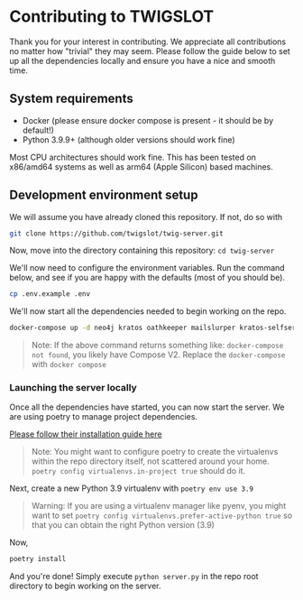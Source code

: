# Contributing to TWIGSLOT

Thank you for your interest in contributing. We appreciate all contributions no matter
how "trivial" they may seem. Please follow the guide below to set up all the dependencies locally and
ensure you have a nice and smooth time.


## System requirements

- Docker (please ensure docker compose is present - it should be by default!)
- Python 3.9.9+ (although older versions should work fine)

Most CPU architectures should work fine. This has been tested on x86/amd64 systems as well as 
arm64 (Apple Silicon) based machines.


## Development environment setup

We will assume you have already cloned this repository. If not, do so with
```bash
git clone https://github.com/twigslot/twig-server.git
```
Now, move into the directory containing this repository: `cd twig-server`

We'll now need to configure the environment variables. Run the command below, and see if you are happy
with the defaults (most of you should be).

```bash
cp .env.example .env
```

We'll now start all the dependencies needed to begin working on the repo.

```bash
docker-compose up -d neo4j kratos oathkeeper mailslurper kratos-selfservice-ui-node
```

> Note: If the above command returns something like: `docker-compose not found`,
> you likely have Compose V2. Replace the `docker-compose` with `docker compose`


### Launching the server locally

Once all the dependencies have started, you can now start the server.
We are using poetry to manage project dependencies.

[Please follow their installation guide here](https://python-poetry.org/docs/#installation)

> Note: You might want to configure poetry to create the virtualenvs within the
> repo directory itself, not scattered around your home. 
> `poetry config virtualenvs.in-project true` should do it.


Next, create a new Python 3.9 virtualenv with `poetry env use 3.9`

> Warning: If you are using a virtualenv manager like pyenv, you might want to set
> `poetry config virtualenvs.prefer-active-python true` so that you can obtain
> the right Python version (3.9)

Now,
```bash
poetry install
```

And you're done! Simply execute `python server.py` in the repo root directory to begin
working on the server.